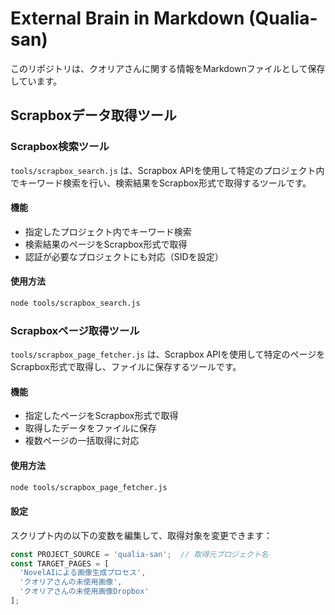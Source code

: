 # External Brain in Markdown (Qualia-san)

このリポジトリは、クオリアさんに関する情報をMarkdownファイルとして保存しています。

## Scrapboxデータ取得ツール

### Scrapbox検索ツール

`tools/scrapbox_search.js` は、Scrapbox APIを使用して特定のプロジェクト内でキーワード検索を行い、検索結果をScrapbox形式で取得するツールです。

#### 機能

- 指定したプロジェクト内でキーワード検索
- 検索結果のページをScrapbox形式で取得
- 認証が必要なプロジェクトにも対応（SIDを設定）

#### 使用方法

```bash
node tools/scrapbox_search.js
```

### Scrapboxページ取得ツール

`tools/scrapbox_page_fetcher.js` は、Scrapbox APIを使用して特定のページをScrapbox形式で取得し、ファイルに保存するツールです。

#### 機能

- 指定したページをScrapbox形式で取得
- 取得したデータをファイルに保存
- 複数ページの一括取得に対応

#### 使用方法

```bash
node tools/scrapbox_page_fetcher.js
```

#### 設定

スクリプト内の以下の変数を編集して、取得対象を変更できます：

```javascript
const PROJECT_SOURCE = 'qualia-san';  // 取得元プロジェクト名
const TARGET_PAGES = [
  'NovelAIによる画像生成プロセス',
  'クオリアさんの未使用画像',
  'クオリアさんの未使用画像Dropbox'
];
```
